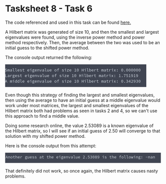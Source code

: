 # Tasksheet 8 - Task 6

The code referenced and used in this task can be found [here.](../../software/eigen/shiftpowermethod_hilbert10.c)

A Hilbert matrix was generated of size 10, and then the smallest and largest
eigenvalues were found, using the inverse power method and power method
respectively. Then, the average between the two was used to be an initial
guess to the shifted power method.

The console output returned the following:

![Console output](task6.png)

Even though this strategy of finding the largest and smallest eigenvalues, then using
the average to have an initial guess at a middle eigenvalue would work under most matrices,
the largest and smallest eigenvalues of the Hilbert matrix both had problems as
seen in tasks 2 and 4, so we can't use this approach to find a middle value.

Doing some research online, the value 2.53089 is a known eigenvalue of the
Hilbert matrix, so I will see if an initial guess of 2.50 will converge to that
solution with my shifted power method.

Here is the console output from this attempt:

![Console output](task6_2.png)

That definitely did not work, so once again, the Hilbert matrix causes nasty problems.
